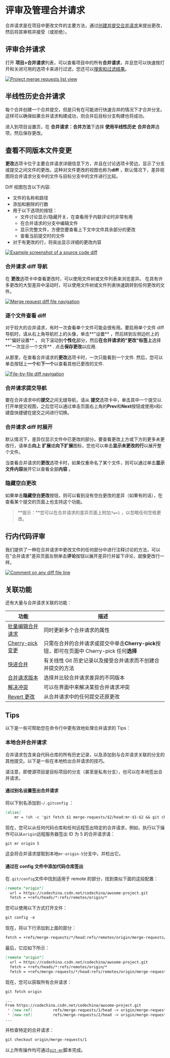 # 评审及管理合并请求[](#评审及管理合并请求 "Permalink")

合并请求是在项目中更改文件的主要方法，通过[创建并提交合并请求](/docs/user/project/merge-request/create-merge-request)来提出更改，然后将其审核并接受（或拒绝）。

## 评审合并请求[](#view-project-merge-requests "Permalink")

打开 **项目>合并请求**列表，可以查看项目中的所有**合并请求**，并且您可以快速按打开和关闭可用的选项卡来进行过滤，您还可以[搜索和过滤结果](/docs/user/search#issues-及合并请求)。

[![Project merge requests list view](/docs/img/project_merge_requests_list_view.png)](/docs/img/project_merge_requests_list_view.png)

## 半线性历史合并请求[](#semi-linear-history-merge-requests "Permalink")

每个合并创建一个合并提交，但是只有在可能进行快速合并的情况下才合并分支。这样可以确保如果合并请求构建成功，则合并后目标分支构建也将成功。

进入到项目设置页，在 **合并请求：合并方法**下选择 **使用半线性历史** **合并合并**选项，然后保存更改。

## 查看不同版本文件变更[](#view-changes-between-file-versions "Permalink")

**更改**选项卡位于主要合并请求详细信息下方，并且在讨论选项卡旁边，显示了分支或提交之间文件的更改。这种对文件更改的视图也称为**diff** ，默认情况下，差异视图将合并请求分支中的文件与目标分支中的文件进行比较。

Diff 视图包含以下内容:

*   文件的名称和路径
*   添加和删​​除的行数
*   用于以下选项的按钮：
    *   文件讨论显示/隐藏开关，在查看用于内联评论时非常有用
    *   在合并请求的分支中编辑文件
    *   显示完整文件，方便您要查看上下文中文件其余部分的更改
    *   查看当前提交时的文件
*   对于有更改的行，将突出显示详细的更改内容

[![Example screenshot of a source code diff](/docs/img/merge_request_diff_v13_2.png)](/docs/img/merge_request_diff_v13_2.png)

### 合并请求 diff 导航[](#merge-request-diff-file-navigation "Permalink")

在 **更改**选项卡中查看更改时，可以使用文件树或文件列表来浏览差异。 在具有许多更改的大型差异中滚动时，可以使用文件树或文件列表快速跳转到任何更改的文件。

[![Merge request diff file navigation](/docs/img/merge_request_diff_file_navigation.png)](/docs/img/merge_request_diff_file_navigation.png)

### 逐个文件查看 diff[](#file-by-file-diff-navigation "Permalink")

对于较大的合并请求，有时一次查看单个文件可能会很有用。要启用单个文件 diff 导航时，请从右上角导航栏上的头像，单击**"设置** ，然后转到左侧边栏上的**"偏好设置** ， 向下滚动到**个性化**部分，然后**在合并请求的"更改"标签上**选择**"一次显示一个文件** . 点击**保存更改**以应用.

从那里，在查看合并请求的**更改**选项卡时，一次只能看到一个文件. 然后，您可以单击按钮上**一个**和**下一个**以查看其他已更改的文件.

[![File-by-file diff navigation](/docs/img/file_by_file_v13_2.png)](/docs/img/file_by_file_v13_2.png)

### 合并请求提交导航[](#merge-requests-commit-navigation "Permalink")

要在合并请求中的**提交**之间无缝导航，请从 **提交**选项卡中，单击其中一个提交以打开单提交视图，之后您可以通过单击页面右上角的**Prev**和**Next**按钮或使用`X`和`C`键盘快捷键在提交之间进行切换。

### 合并请求 diff 时展开[](#incrementally-expand-merge-request-diffs "Permalink")

默认情况下，差异仅显示文件中已更改的部分。要查看更改上方或下方的更多未更改行，请单击**向上** **扩展**或**向下扩展**图标，您也可以单击**显示未更改的行**以展开整个文件。

当查看合并请求的**更改**选项卡时，如果仅重命名了某个文件，则可以通过单击**显示文件内容**展开它以查看全部**内容** 。

### 隐藏空白更改[](#ignore-whitespace-changes-in-merge-request-diff-view "Permalink")

如果单击**隐藏空白更改**按钮，则可以看到没有空白更改的差异（如果有的话），在查看某个提交的页面上也支持这个功能。

> **提示：**您可以在合并请求的差异页面上附加`?w=1` ，以忽略任何空格更改。

## 行内代码评审[](#perform-inline-code-reviews "Permalink")

我们提供了一种在合并请求中更改文件的任何部分中进行注释讨论的方法，可以在"合并请求"差异页面左侧单击**评论**按钮以展开差异行并留下评论，就像更改行一样。

[![Comment on any diff file line](/docs/img/comment-on-any-diff-line.png)](/docs/img/comment-on-any-diff-line.png)

## 关联功能[](#associated-features "Permalink")

还有大量与合并请求关联的功能：

| 功能 | 描述 |
| --- | --- |
| [批量编辑合并请求](/docs/user/project/bulk-edit) | 同时更新多个合并请求的属性 |
| [Cherry-pick 变更](/docs/user/project/merge-request/cherry-pick) | 只需在合并的合并请求或提交中单击**Cherry-pick**按钮，即可在页面中 Cherry-pick 任何**选择** |
| [快进合并](/docs/user/project/merge-request/fast-forward) | 有关线性 Git 历史记录以及接受合并请求而不创建合并提交的方法 |
| [合并请求版本](/docs/user/project/merge-request/versions) | 选择并比较合并请求差异的不同版本 |
| [解决冲突](/docs/user/project/merge-request/resolve-conflicts) |可以在界面中来解决某些合并请求冲突 |
| [Revert 更改](/docs/user/project/merge-request/revert) | 从合并请求中的任何提交还原更改 |

## Tips[](#tips "Permalink")

以下是一些可帮助您在命令行中更有效地处理合并请求的 Tips：

### 本地合并合并请求[](#checkout-merge-requests-locally "Permalink")

合并请求包含来自代码仓库的所有历史记录，以及添加到与合并请求关联的分支的其他提交。以下是一些在本地检出合并请求的技巧。

请注意，即使源项目是目标项目的分支（甚至是私有分支），也可以在本地签出合并请求。

#### 通过别名设置签出合并请求[](#checkout-locally-by-adding-a-git-alias "Permalink")

将以下别名添加到`~/.gitconfig` ：

```markdown
[alias]
    mr = !sh -c 'git fetch $1 merge-requests/$2/head:mr-$1-$2 && git checkout mr-$1-$2' - 
```

现在，您可以从任何代码仓库和任何远程签出特定的合并请求，例如，执行以下操作可以从`origin`远程服务器签出 ID 为 5 的合并请求请：

```markdown
git mr origin 5 
```

这会将合并请求提取到本地`mr-origin-5`分支中，并检出它。

#### 通过在 config 文件中添加代码仓库签出[](#checkout-locally-by-modifying-gitconfig-for-a-given-repository "Permalink")

在`.git/config`文件中找到适用于 remote 的部分，找到类似下面的这段配置：

```markdown
[remote "origin"]
  url = https://codechina.csdn.net/codechina/awsome-project.git
  fetch = +refs/heads/*:refs/remotes/origin/* 
```

您可以使用以下方式打开文件：

```markdown
git config -e 
```

现在，将以下行添加到上面的部分：

```markdown
fetch = +refs/merge-requests/*/head:refs/remotes/origin/merge-requests/* 
```

最后，它应如下所示：

```markdown
[remote "origin"]
  url = https://codechina.csdn.net/codechina/awsome-project.git
  fetch = +refs/heads/*:refs/remotes/origin/*
  fetch = +refs/merge-requests/*/head:refs/remotes/origin/merge-requests/* 
```

现在，您可以获取所有合并请求：

```markdown
git fetch origin

...
From https://codechina.csdn.net/codechina/awsome-project.git
 * [new ref]         refs/merge-requests/1/head -> origin/merge-requests/1
 * [new ref]         refs/merge-requests/2/head -> origin/merge-requests/2
... 
```

并检查特定的合并请求：

```markdown
git checkout origin/merge-requests/1 
```

以上所有操作均可通过[`git-mr`](https://gitlab.com/glensc/git-mr)脚本完成。